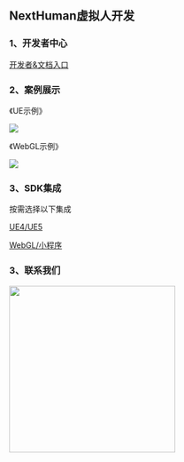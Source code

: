 ## NextHuman虚拟人开发

### 1、开发者中心
[开发者&文档入口](https://nexthuman.cn/developer)

### 2、案例展示
《UE示例》 

<img src="https://cdn.wehome.cn/cmn/jpeg/META-8NA66KC1-OYLELYLD6GZZBDJJRXAM3-CZSJKLNL-T3.jpeg?_t=2023111150" ></img>

《WebGL示例》

<img src="https://cdn.wehome.cn/cmn/png/META-1OB66K71-10MEORTT6W5W76LYS29Q2-LVYEQSNL-OG2.png?_t=2023111150"></img>

### 3、SDK集成
按需选择以下集成

[UE4/UE5](https://github.com/WeHome007/NextCAS-UE)

[WebGL/小程序](WebGL/README.md)


### 3、联系我们
<img src="https://cdn.wehome.cn/cmn/jpeg/META-1OB66K71-OSKH427880QFC93P4K5J2-9KRUUARL-GK.jpeg" height="300" width="300"></img>
